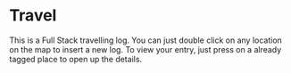 # Travel
This is a Full Stack travelling log.
You can just double click on any location on the map to insert a new log. 
To view your entry, just press on a already tagged place to open up the details. 
